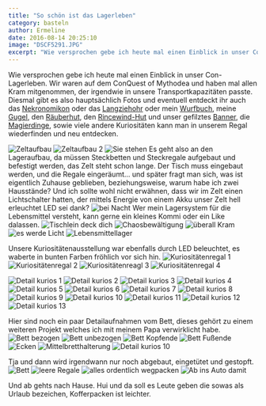```yaml
---
title: "So schön ist das Lagerleben"
category: basteln
author: Ermeline
date: 2016-08-14 20:25:10
image: "DSCF5291.JPG"
excerpt: "Wie versprochen gebe ich heute mal einen Einblick in unser Con-Lagerleben."
---
```


Wie versprochen gebe ich heute mal einen Einblick in unser Con-Lagerleben. Wir waren auf dem ConQuest of Mythodea und haben mal allen Kram mitgenommen, der irgendwie in unsere Transportkapazitäten passte. Diesmal gibt es also hauptsächlich Fotos und eventuell entdeckt ihr auch das [Nekronomikon](/2014/01/nekronomikon/) oder das [Langziehohr](/2014/05/langzieh-waaaaaas/) oder mein [Wurfbuch](/2016/07/conquest-vorbereitungen/), meine [Gugel](/2016/07/guck-mal-ne-gugel/), den [Räuberhut](/2015/04/rauberhut/), den [Rincewind-Hut](/2014/01/rincewind-hut/) und unser gefilztes [Banner](/2014/08/das-neue-banner/), die [Magierdinge](/2016/03/magierdinge/), sowie viele andere Kuriositäten kann man in unserem Regal wiederfinden und neu entdecken.

![Zeltaufbau](DSCF5291.JPG)
![Zeltaufbau 2](DSCF5296.JPG)
![Sie stehen](DSCF5291.JPG)
Es geht also an den Lageraufbau, da müssen Steckbetten und Steckregale aufgebaut und befestigt werden, das Zelt steht schon lange. Der Tisch muss eingebaut werden, und die Regale eingeräumt... und später fragt man sich, was ist eigentlich Zuhause geblieben, beziehungsweise, warum habe ich zwei Hausstände? Und ich sollte wohl nicht erwähnen, dass wir im Zelt einen Lichtschalter hatten, der mittels Energie von einem Akku unser Zelt hell erleuchtet LED sei dank?
![bei Nacht](IMG_20160804_003209.jpg)
Wer mein Lagersystem für die Lebensmittel versteht, kann gerne ein kleines Kommi oder ein Like dalassen.
![Tischlein deck dich](DSCF5315.JPG)
![Chaosbewältigung](DSCF5317.JPG)
![überall Kram](DSCF5319.JPG)
![es werde Licht](DSCF5307.JPG) 
![Lebensmittellager](DSCF5337.JPG)

Unsere Kuriositätenausstellung war ebenfalls durch LED beleuchtet, es waberte in bunten Farben fröhlich vor sich hin.
![Kuriositätenregal 1](DSCF5321.JPG)
![Kuriositätenregal 2](DSCF5322.JPG)
![Kuriositätenreagl 3](DSCF5323.JPG)
![Kuriositätenregal 4](DSCF5324.JPG) 

![Detail kurios 1](DSCF5338.JPG)
![Detail kurios 2](DSCF5339.JPG)
![Detail kurios 3](DSCF5340.JPG)
![Detail kurios 4](DSCF5341.JPG)
![Detail kurios 5](DSCF5342.JPG)
![Detail kurios 6](DSCF5343.JPG)
![Detail kurios 7](DSCF5344.JPG)
![Detail kurios 8](DSCF5345.JPG)
![Detail kurios 9](DSCF5346.JPG)
![Detail kurios 10](DSCF5347.JPG)
![Detail kurios 11](DSCF5348.JPG)
![Detail kurios 12](DSCF5349.JPG)
![Detail kurios 13](DSCF5350.JPG)

Hier sind noch ein paar Detailaufnahmen vom Bett, dieses gehört zu einem weiteren Projekt welches ich mit meinem Papa verwirklicht habe.
![Bett bezogen](DSCF5336.JPG)
![Bett unbezogen](DSCF5495.JPG)
![Bett Kopfende](DSCF5498.JPG)
![Bett Fußende](DSCF5499.JPG)
![Ecken](DSCF5496.JPG)
![Mittelbretthalterung](DSCF5497.JPG)
![Detail kurios 10](DSCF5347.JPG)

Tja und dann wird irgendwann nur noch abgebaut, eingetütet und gestopft.
![Bett](DSCF5505.JPG)
![leere Regale](DSCF5502.JPG)
![alles ordentlich wegpacken](DSCF5504.JPG)
![Ab ins Auto damit](DSCF5513.JPG)

Und ab gehts nach Hause. Hui und da soll es Leute geben die sowas als Urlaub bezeichen, Kofferpacken ist leichter.

